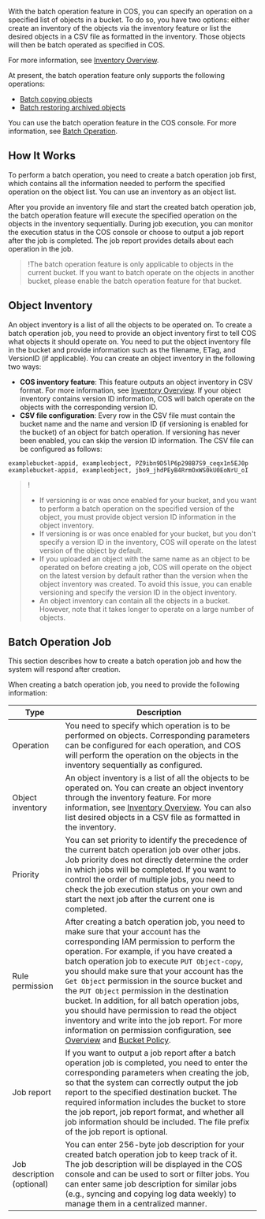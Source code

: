 With the batch operation feature in COS, you can specify an operation on a specified list of objects in a bucket. To do so, you have two options: either create an inventory of the objects via the inventory feature or list the desired objects in a CSV file as formatted in the inventory. Those objects will then be batch operated as specified in COS.

For more information, see [Inventory Overview](https://www.tencentcloud.com/document/product/436/30622).

At present, the batch operation feature only supports the following operations:

- [Batch copying objects](https://intl.cloud.tencent.com/document/product/436/32960)
- [Batch restoring archived objects](https://intl.cloud.tencent.com/document/product/436/34075)

You can use the batch operation feature in the COS console. For more information, see [Batch Operation](https://intl.cloud.tencent.com/document/product/436/32956).



## How It Works

To perform a batch operation, you need to create a batch operation job first, which contains all the information needed to perform the specified operation on the object list. You can use an inventory as an object list.

After you provide an inventory file and start the created batch operation job, the batch operation feature will execute the specified operation on the objects in the inventory sequentially. During job execution, you can monitor the execution status in the COS console or choose to output a job report after the job is completed. The job report provides details about each operation in the job.

> !The batch operation feature is only applicable to objects in the current bucket. If you want to batch operate on the objects in another bucket, please enable the batch operation feature for that bucket.

## Object Inventory

An object inventory is a list of all the objects to be operated on. To create a batch operation job, you need to provide an object inventory first to tell COS what objects it should operate on. You need to put the object inventory file in the bucket and provide information such as the filename, ETag, and VersionID (if applicable). You can create an object inventory in the following two ways:

- **COS inventory feature**: This feature outputs an object inventory in CSV format. For more information, see [Inventory Overview](https://www.tencentcloud.com/document/product/436/30622). If your object inventory contains version ID information, COS will batch operate on the objects with the corresponding version ID.
- **CSV file configuration**: Every row in the CSV file must contain the bucket name and the name and version ID (if versioning is enabled for the bucket) of an object for batch operation. If versioning has never been enabled, you can skip the version ID information. The CSV file can be configured as follows:
```plaintext
examplebucket-appid, exampleobject, PZ9ibn9D5lP6p298B7S9_ceqx1n5EJ0p
examplebucket-appid, exampleobject, jbo9_jhdPEyB4RrmOxWS0kU0EoNrU_oI
```

> !
> - If versioning is or was once enabled for your bucket, and you want to perform a batch operation on the specified version of the object, you must provide object version ID information in the object inventory.
> - If versioning is or was once enabled for your bucket, but you don't specify a version ID in the inventory, COS will operate on the latest version of the object by default.
> - If you uploaded an object with the same name as an object to be operated on before creating a job, COS will operate on the object on the latest version by default rather than the version when the object inventory was created. To avoid this issue, you can enable versioning and specify the version ID in the object inventory.
> - An object inventory can contain all the objects in a bucket. However, note that it takes longer to operate on a large number of objects.
> 

## Batch Operation Job

This section describes how to create a batch operation job and how the system will respond after creation.

When creating a batch operation job, you need to provide the following information:

| Type | Description |
|---------|---------|
| Operation | You need to specify which operation is to be performed on objects. Corresponding parameters can be configured for each operation, and COS will perform the operation on the objects in the inventory sequentially as configured. |
| Object inventory | An object inventory is a list of all the objects to be operated on. You can create an object inventory through the inventory feature. For more information, see [Inventory Overview](https://www.tencentcloud.com/document/product/436/30622). You can also list desired objects in a CSV file as formatted in the inventory. |
| Priority | You can set priority to identify the precedence of the current batch operation job over other jobs. Job priority does not directly determine the order in which jobs will be completed. If you want to control the order of multiple jobs, you need to check the job execution status on your own and start the next job after the current one is completed. |
| Rule permission | After creating a batch operation job, you need to make sure that your account has the corresponding IAM permission to perform the operation. For example, if you have created a batch operation job to execute `PUT Object-copy`, you should make sure that your account has the `Get Object` permission in the source bucket and the `PUT Object` permission in the destination bucket. In addition, for all batch operation jobs, you should have permission to read the object inventory and write into the job report. For more information on permission configuration, see [Overview](https://intl.cloud.tencent.com/document/product/436/18023) and [Bucket Policy](https://intl.cloud.tencent.com/document/product/436/45235). |
| Job report | If you want to output a job report after a batch operation job is completed, you need to enter the corresponding parameters when creating the job, so that the system can correctly output the job report to the specified destination bucket. The required information includes the bucket to store the job report, job report format, and whether all job information should be included. The file prefix of the job report is optional. |
| Job description (optional) | You can enter 256-byte job description for your created batch operation job to keep track of it. The job description will be displayed in the COS console and can be used to sort or filter jobs. You can enter same job description for similar jobs (e.g., syncing and copying log data weekly) to manage them in a centralized manner.

